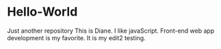 # Hello-World
Just another repository
This is Diane. 
I like javaScript. Front-end web app development is my favorite. 
It is my edit2 testing.
